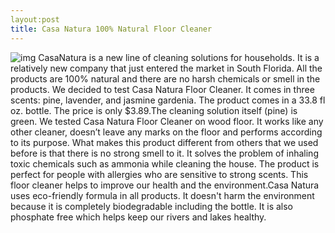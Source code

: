 ```yaml
---
layout:post
title: Casa Natura 100% Natural Floor Cleaner 
---
```

![img](http://casanaturaproducts.com/wp-content/uploads/2014/07/Gardenia1200X480-1024x409.jpg)
CasaNatura is a new line of cleaning solutions for households. It is a relatively new company that just entered the market in South Florida. All the products are 100% natural and there are no harsh chemicals or smell in the products. 
We decided to test Casa Natura Floor Cleaner. It comes in three scents: pine, lavender, and jasmine gardenia. The product comes in a 33.8 fl oz. bottle. The price is only $3.89.The cleaning solution itself (pine) is green. We tested Casa Natura Floor Cleaner on wood floor. It works like any other cleaner, doesn’t leave any marks on the floor and performs according to its purpose. What makes this product different from others that we used before is that there is no strong smell to it. It solves the problem of inhaling toxic chemicals such as ammonia while cleaning the house. The product is perfect for people with allergies who are sensitive to strong scents. This floor cleaner helps to improve our health and the environment.Casa Natura uses eco-friendly formula in all  products. It doesn't harm the environment because it is completely biodegradable including the bottle. It is also phosphate free which helps keep our rivers and lakes healthy.
